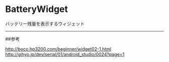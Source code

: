 BatteryWidget
=============

バッテリー残量を表示するウィジェット

---
##参考

http://boco.hp3200.com/beginner/widget02-1.html
http://gihyo.jp/dev/serial/01/android_studio/0024?page=1